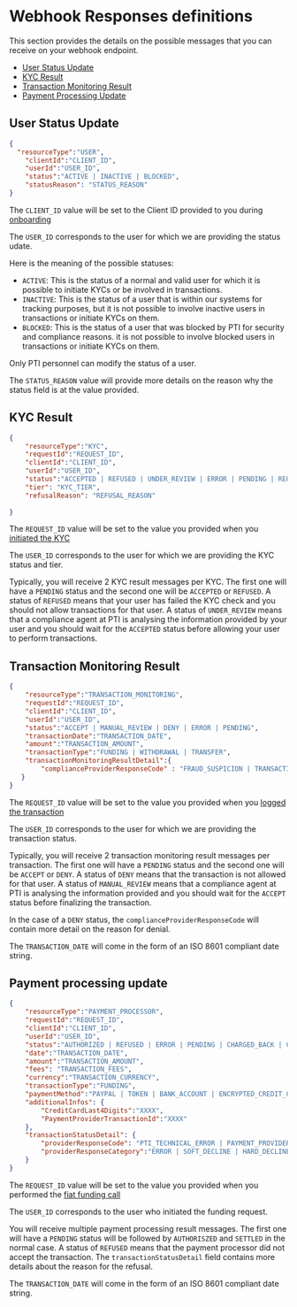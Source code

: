 # Webhook Responses definitions

This section provides the details on the possible messages that you can receive on your webhook endpoint.

* [User Status Update](#user-status-update)
* [KYC Result](#kyc-result)
* [Transaction Monitoring Result](#transaction-monitoring-result)
* [Payment Processing Update](#payment-processing-update)

## User Status Update

```json
{
  "resourceType":"USER",
    "clientId":"CLIENT_ID",
    "userId":"USER_ID",
    "status":"ACTIVE | INACTIVE | BLOCKED",
    "statusReason": "STATUS_REASON"
}
```
The `CLIENT_ID` value will be set to the Client ID provided to you during [onboarding](fiant-onboarding)

The `USER_ID` corresponds to the user for which we are providing the status udate.

Here is the meaning of the possible statuses:

 * `ACTIVE`: This is the status of a normal and valid user for which it is possible to initiate KYCs or be involved in transactions.
 * `INACTIVE`: This is the status of a user that is within our systems for tracking purposes, but it is not possible to involve inactive users in transactions or initiate KYCs on them.
 * `BLOCKED`: This is the status of a user that was blocked by PTI for security and compliance reasons. it is not possible to involve blocked users in transactions or initiate KYCs on them.

Only PTI personnel can modify the status of a user.

The `STATUS_REASON` value will provide more details on the reason why the status field is at the value provided.


## KYC Result

```json
{
    "resourceType":"KYC",
    "requestId":"REQUEST_ID",
    "clientId":"CLIENT_ID",
    "userId":"USER_ID",
    "status":"ACCEPTED | REFUSED | UNDER_REVIEW | ERROR | PENDING | REQUESTED_MORE_INFORMATION",
    "tier": "KYC_TIER",
    "refusalReason": "REFUSAL_REASON"
  
}
```
The `REQUEST_ID` value will be set to the value you provided when you [initiated the KYC](#initiating-a-kyc)

The `USER_ID` corresponds to the user for which we are providing the KYC status and tier.

Typically, you will receive 2 KYC result messages per KYC. The first one will have a `PENDING` status and the second one will be `ACCEPTED` or `REFUSED`.
A status of `REFUSED` means that your user has failed the KYC check and you should not allow transactions for that user. A status of `UNDER_REVIEW` means that a
compliance agent at PTI is analysing the information provided by your user and you should wait for the `ACCEPTED` status before allowing your user to perform
transactions.


## Transaction Monitoring Result

```json
{
    "resourceType":"TRANSACTION_MONITORING",
    "requestId":"REQUEST_ID",
    "clientId":"CLIENT_ID",
    "userId":"USER_ID",
    "status":"ACCEPT | MANUAL_REVIEW | DENY | ERROR | PENDING",
    "transactionDate":"TRANSACTION_DATE",
    "amount":"TRANSACTION_AMOUNT",
    "transactionType":"FUNDING | WITHDRAWAL | TRANSFER",
    "transactionMonitoringResultDetail":{
        "complianceProviderResponseCode" : "FRAUD_SUSPICION | TRANSACTION_VELOCITY_VIOLATION | BLOCKED_JURISDICTION | GEO_FENCING_VIOLATION | SANCTION_SCREENING"
   }
}
```

The `REQUEST_ID` value will be set to the value you provided when you [logged the transaction](#monitoring-transactions)

The `USER_ID` corresponds to the user for which we are providing the transaction status.

Typically, you will receive 2 transaction monitoring result messages per transaction. The first one will have a `PENDING` status and the second one will be `ACCEPT` or `DENY`.
A status of `DENY` means that the transaction is not allowed for that user. A status of `MANUAL_REVIEW` means that a
compliance agent at PTI is analysing the information provided and you should wait for the `ACCEPT` status before finalizing the transaction.

In the case of a `DENY` status, the `complianceProviderResponseCode` will contain more detail on the reason for denial.

The `TRANSACTION_DATE` will come in the form of an ISO 8601 compliant date string. 

## Payment processing update

```json
{
    "resourceType":"PAYMENT_PROCESSOR",
    "requestId":"REQUEST_ID",
    "clientId":"CLIENT_ID",
    "userId":"USER_ID",
    "status":"AUTHORIZED | REFUSED | ERROR | PENDING | CHARGED_BACK | CANCELED | REFUNDED | CAPTURED | SETTLED",
    "date":"TRANSACTION_DATE",
    "amount":"TRANSACTION_AMOUNT",
    "fees": "TRANSACTION_FEES",
    "currency":"TRANSACTION_CURRENCY",
    "transactionType":"FUNDING",
    "paymentMethod":"PAYPAL | TOKEN | BANK_ACCOUNT | ENCRYPTED_CREDIT_CARD",
    "additionalInfos": {
        "CreditCardLast4Digits":"XXXX",
        "PaymentProviderTransactionId":"XXXX"
    },
    "transactionStatusDetail": {
        "providerResponseCode": "PTI_TECHNICAL_ERROR | PAYMENT_PROVIDER_TECHNICAL_ERROR | FRAUD_SUSPICION | BLOCKED_COUNTRY | AVS_CHECK_FAILED | CVV_CHECK_FAILED | PAYMENT_INSTRUMENT_PROBLEM | PAYMENT_PROVIDER_DECLINED",
        "providerResponseCategory":"ERROR | SOFT_DECLINE | HARD_DECLINE"
    }
}
```

The `REQUEST_ID` value will be set to the value you provided when you performed the [fiat funding call](https://provenancetech.github.io/pti-docs/api/v1/#/default/post_users__userId__transactions_fiat_funding)

The `USER_ID` corresponds to the user who initiated the funding request.

You will receive multiple payment processing result messages. The first one will have a `PENDING` status will be followed by `AUTHORISZED` and `SETTLED` in the normal case.
A status of `REFUSED` means that the payment processor did not accept the transaction. The `transactionStatusDetail` field contains more details about the reason for the refusal.

The `TRANSACTION_DATE` will come in the form of an ISO 8601 compliant date string.